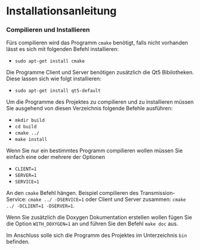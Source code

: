 # Installationsanleitung
### Compilieren und Installieren
Fürs compilieren wird das Programm `cmake` benötigt, falls nicht vorhanden lässt es sich mit folgenden Befehl installieren:

 * `sudo apt-get install cmake`

Die Programme Client und Server benötigen zusätzlich die Qt5 Bibilotheken. Diese lassen sich wie folgt installieren:

 * `sudo apt-get install qt5-default`

Um die Programme des Projektes zu compilieren und zu installieren müssen Sie ausgehend von diesen Verzeichnis folgende Befehle ausführen:

 * `mkdir build`
 * `cd build`
 * `cmake ../`
 * `make install`
 
Wenn Sie nur ein bestimmtes Programm compilieren wollen müssen Sie einfach eine oder mehrere der Optionen

 * `CLIENT=1`
 * `SERVER=1`
 * `SERVICE=1`

An den `cmake` Befehl hängen. Beispiel compilieren des Transmission-Service: `cmake ../ -DSERVICE=1` oder Client und Server zusammen: `cmake ../ -DCLIENT=1 -DSERVER=1`.

Wenn Sie zusätzlich die Doxygen Dokumentation erstellen wollen fügen Sie die Option `WITH_DOXYGEN=1` an und führen Sie den Befehl `make doc` aus.

Im Anschluss solle sich die Programm des Projektes im Unterzeichnis `bin` befinden.

